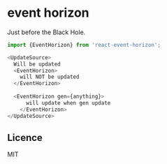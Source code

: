 # event horizon
Just before the Black Hole. 

```js
import {EventHorizon} from 'react-event-horizon';

<UpdateSource>
  Will be updated
  <EventHorizon>
    will NOT be updated
  </EventHorizon>
  
  <EventHorizon gen={anything}>
      will update when gen update
    </EventHorizon>
</UpdateSource>
```

## Licence
MIT